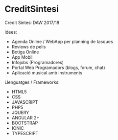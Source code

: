 # CreditSintesi
Credit Sintesi DAW 2017/18


Idees:
  - Agenda Online / WebApp per planning de tasques
  - Reviews de pelis
  - Botiga Online
  - App Mobil
  - Infojobs (Programadores)
  - Portal Web Programadors (blogs, forum, chat)
  - Aplicació musical amb instruments
  
  
Llenguatges / Frameworks:
  - HTML5
  - CSS
  - JAVASCRIPT
  - PHP5
  - JQUERY
  - ANGULAR 2+
  - BOOTSTRAP
  - IONIC
  - TYPESCRIPT
